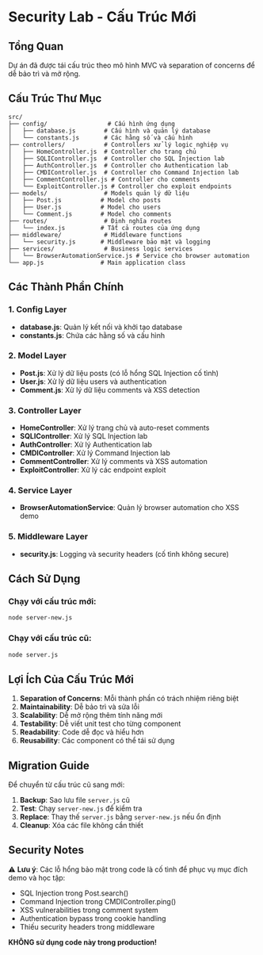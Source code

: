 # Security Lab - Cấu Trúc Mới

## Tổng Quan

Dự án đã được tái cấu trúc theo mô hình MVC và separation of concerns để dễ bảo trì và mở rộng.

## Cấu Trúc Thư Mục

```
src/
├── config/                 # Cấu hình ứng dụng
│   ├── database.js        # Cấu hình và quản lý database
│   └── constants.js       # Các hằng số và cấu hình
├── controllers/           # Controllers xử lý logic nghiệp vụ
│   ├── HomeController.js  # Controller cho trang chủ
│   ├── SQLIController.js  # Controller cho SQL Injection lab
│   ├── AuthController.js  # Controller cho Authentication lab
│   ├── CMDIController.js  # Controller cho Command Injection lab
│   ├── CommentController.js # Controller cho comments
│   └── ExploitController.js # Controller cho exploit endpoints
├── models/                # Models quản lý dữ liệu
│   ├── Post.js           # Model cho posts
│   ├── User.js           # Model cho users
│   └── Comment.js        # Model cho comments
├── routes/                # Định nghĩa routes
│   └── index.js          # Tất cả routes của ứng dụng
├── middleware/            # Middleware functions
│   └── security.js       # Middleware bảo mật và logging
├── services/              # Business logic services
│   └── BrowserAutomationService.js # Service cho browser automation
└── app.js                # Main application class
```

## Các Thành Phần Chính

### 1. Config Layer

-   **database.js**: Quản lý kết nối và khởi tạo database
-   **constants.js**: Chứa các hằng số và cấu hình

### 2. Model Layer

-   **Post.js**: Xử lý dữ liệu posts (có lỗ hổng SQL Injection cố tình)
-   **User.js**: Xử lý dữ liệu users và authentication
-   **Comment.js**: Xử lý dữ liệu comments và XSS detection

### 3. Controller Layer

-   **HomeController**: Xử lý trang chủ và auto-reset comments
-   **SQLIController**: Xử lý SQL Injection lab
-   **AuthController**: Xử lý Authentication lab
-   **CMDIController**: Xử lý Command Injection lab
-   **CommentController**: Xử lý comments và XSS automation
-   **ExploitController**: Xử lý các endpoint exploit

### 4. Service Layer

-   **BrowserAutomationService**: Quản lý browser automation cho XSS demo

### 5. Middleware Layer

-   **security.js**: Logging và security headers (cố tình không secure)

## Cách Sử Dụng

### Chạy với cấu trúc mới:

```bash
node server-new.js
```

### Chạy với cấu trúc cũ:

```bash
node server.js
```

## Lợi Ích Của Cấu Trúc Mới

1. **Separation of Concerns**: Mỗi thành phần có trách nhiệm riêng biệt
2. **Maintainability**: Dễ bảo trì và sửa lỗi
3. **Scalability**: Dễ mở rộng thêm tính năng mới
4. **Testability**: Dễ viết unit test cho từng component
5. **Readability**: Code dễ đọc và hiểu hơn
6. **Reusability**: Các component có thể tái sử dụng

## Migration Guide

Để chuyển từ cấu trúc cũ sang mới:

1. **Backup**: Sao lưu file `server.js` cũ
2. **Test**: Chạy `server-new.js` để kiểm tra
3. **Replace**: Thay thế `server.js` bằng `server-new.js` nếu ổn định
4. **Cleanup**: Xóa các file không cần thiết

## Security Notes

⚠️ **Lưu ý**: Các lỗ hổng bảo mật trong code là cố tình để phục vụ mục đích demo và học tập:

-   SQL Injection trong Post.search()
-   Command Injection trong CMDIController.ping()
-   XSS vulnerabilities trong comment system
-   Authentication bypass trong cookie handling
-   Thiếu security headers trong middleware

**KHÔNG sử dụng code này trong production!**
